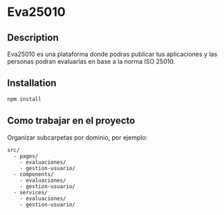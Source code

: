 # Eva25010

## Description

Eva25010 es una plataforma donde podras publicar tus aplicaciones y las personas podran evaluarlas en base a la norma ISO 25010.

## Installation

```bash
npm install
```

## Como trabajar en el proyecto

Organizar subcarpetas por dominio, por ejemplo:

```
src/
  - pages/
    - evaluaciones/
    - gestion-usuario/
  - components/
    - evaluaciones/
    - gestion-usuario/
  - services/
    - evaluaciones/
    - gestion-usuario/
```

